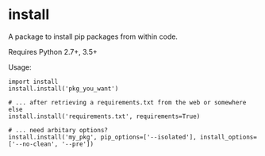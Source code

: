 # install

A package to install pip packages from within code.

Requires Python 2.7+, 3.5+

Usage:
```
import install
install.install('pkg_you_want')

# ... after retrieving a requirements.txt from the web or somewhere else
install.install('requirements.txt', requirements=True)

# ... need arbitary options?
install.install('my_pkg', pip_options=['--isolated'], install_options=['--no-clean', '--pre'])
```
